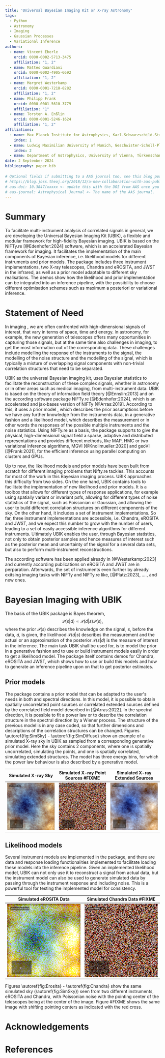 ```yaml
---
title: 'Universal Bayesian Imaging Kit or X-ray Astronomy'
tags:
  - Python
  - Astronomy
  - Imaging
  - Gaussian Processes
  - Variational Inference
authors:
  - name: Vincent Eberle
    orcid: 0000-0002-5713-3475
    affiliation: "1, 2"
  - name: Matteo Guardiani
    orcid: 0000-0002-4905-6692
    affiliation: "1, 2"
  - name: Margret Westerkamp
    orcid: 0000-0001-7218-8282
    affiliation: "1, 2"
  - name: Philipp Frank
    orcid: 0000-0001-5610-3779
    affiliation: "1"
  - name: Torsten A. Enßlin
    orcid: 0000-0001-5246-1624
    affiliation: "1, 2"
affiliations:
  - name: Max Planck Institute for Astrophysics, Karl-Schwarzschild-Straße 1, 85748 Garching bei München, Germany
    index: 1
  - name: Ludwig Maximilian University of Munich, Geschwister-Scholl-Platz 1, 80539 München, Germany
    index: 2
  - name: Department of Astrophysics, University of Vienna, Türkenschanzstraße 17, A-1180 Vienna, Austria
date: 2 September 2024
bibliography: paper.bib

# Optional fields if submitting to a AAS journal too, see this blog post:
# https://blog.joss.theoj.org/2018/12/a-new-collaboration-with-aas-publishing
# aas-doi: 10.3847/xxxxx <- update this with the DOI from AAS once you know it.
# aas-journal: Astrophysical Journal <- The name of the AAS journal.
---
```


<!--
## JAX + NIFTy Paper
* USP: selling point: speed
* Bonus: higher order diff for more efficient optimization and all of Tensorflow and Tensorflow for all
* GP
  * Regular Grid Refinement
  * KISS-GP
  * Grid Refinement
* Posterior Approx.
  * HMC but with variable dtype handling
  * JIT-able VI and also (indirectly) available for Tensorflow
* predecessor enabled 100B reconstruction
* middle ground between tools like blackjax and pymc
-->

# Summary
To facilitate multi-instrument analysis of correlated signals in general, we are developing 
the Universal Bayesian Imaging Kit (UBIK), a flexible and modular framework for high-fidelity 
Bayesian imaging. UBIK is based on the NIFTy.re [@Edenhofer:2024] software, which is an accelerated 
Bayesian framework for imaging. It facilitates the implementation of the main components of Bayesian 
inference, i.e. likelihood models for different instruments and prior models. The package includes
three instrument implementations, two X-ray telescopes, Chandra and eROSITA, and JWST in the infrared,
as well as a prior model adaptable to different sky realisations. The demos show how the likelihood 
and prior implementation can be integrated into an inference pipeline, with the possibility to
choose different optimisation schemes such as maximum a posteriori or variational inference.

# Statement of Need
In imaging , we are often confronted with high-dimensional signals of interest,
that vary in terms of space, time and energy. In astronomy, for example, the new generation 
of telescopes  offers many opportunities in capturing those signals, 
but at the same time also challenges in imaging,
to get the most information out of the corresponding data. 
These challenges include modelling the response of the instruments to the signal, 
the modelling of the noise structure and the modelling of the signal, which is typically
a mixture of overlapping signal components with non-trivial correlation structures that need 
to be separated.

UBIK as the universal Bayesian imaging kit, uses Bayesian statistics to facilitate the 
reconstruction of these complex signals, whether in astronomy or in other areas such as medical imaging,
from multi-instrument data. UBIK is based on the theory of information field theory [@Ennslin:2013]
and on the according software package NIFTy.re [@Edenhofer:2024], which is an accelerated and
jax-bases version of NIFTy [@Arras:2019]. According to this, it uses a prior model
, which describes the prior assumptions before we have any further knowledge from 
the instruments data, in a generative fashion and a likelihood model, which describes the measurement 
or in other words the responses of the possible multiple instruments and the noise statistics.
Using NIFTy.re as a basis, the package supports to give the physical, high-dimensional
signal field a sparse, adaptive and distributed representations and provides different methods,
like MAP, HMC or two variational inference algorithms, MGVI [@Knollmueller:2020] and 
geoVI [@Frank:2021], for
the efficient inference using parallel computing on clusters and GPUs. 

Up to now, the likelihood models and prior models have been built from scratch for different 
imaging problems that Nifty.re tackles. This accounts for most of the work in this Bayesian imaging
process. UBIK approaches this difficulty from two sides. On the one hand, UBIK contains tools to
facilitate the implementation of new likelihood and prior models. It is a toolbox that allows for
different types of response applications, for example using spatially variant or invariant psfs,
allowing for different types of noise statistics of the signal, such as Poissonian or Gaussian, 
and allowing the user to build different correlation structures on different components of the sky.
On the other hand, it includes a set of instrument implementations. So far, three instrument 
implementations are accessible, i.e. Chandra, eROSITA and JWST, and we expect this number to 
grow with the number of users, leading to a set of easily accessible inference algorithms 
for different instruments. Ultimately UBIK enables the user, through Bayesian 
statistics, not only to obtain posterior samples and hence measures of interest such as the
posterior mean and uncertainty of the signal for a several data sets, but also to 
perform multi-instrument reconstructions.

The according software has been applied already in [@Westerkamp:2023] and currently according publications
on eROSITA and JWST are in perparation. Afterwards, the set of instruments even further 
by already exitsing imaging tasks with NIFTy and NIFTy.re like, [@Platz:2023], ...., and new ones.

# Bayesian Imaging with UBIK
The basis of the UBIK package is Bayes theorem, 
$$ \mathcal{P}(s|d) \propto \mathcal{P}(d|s)\mathcal{P}(s),$$
where the prior $\mathcal{P}(s)$ describes the knowledge on the signal, $s$, before the data, 
$d$, is given, the likelihood $\mathcal{P}(d|s)$ describes the measurement and the actual 
or an approximation of the posterior $\mathcal{P}(s|d)$ is the measure of interest in 
the inference. The main task UBIK shall be used for, is to model the prior in a generative fashion and to use or build
instrument models easily in order to get a likelihood model. The package itself contains
demos for Chandra, eROSITA and JWST, which shows how to use or build this models and how to 
generate an inference pipeline upon on that to get posterior estimates.

## Prior models
The package contains a prior model that can be adapted to the user's needs in both 
and spectral directions. In this model, it is possible to obtain spatially uncorrelated
point sources or correlated extended sources defined by the correlated field model
described in [@Arras:2022]. In the spectral direction, it is possible to fit a power
law or to describe the correlation structure in the spectral direction by a Wiener process. 
The structure of the previous model is in any case coded, so that further dimensions and
descriptions of the correlation structures can be changed.  Figures \autoref{fig:SimSky} -
\autoref{fig:SimDiffuse} show an example of a simulated X-ray sky in UBIK as sampled from
a corresponding generative prior model. Here the sky contains 2 components, where one is
spatially uncorrelated, simulating the points, and one is spatially correlated, simulating
extended structures. The model has three energy bins, for which the power law behaviour is
also described by a generative model.

| Simulated X-ray Sky                                               | Simulated X-ray Point Sources #FIXME                                              | Simulated X-ray Extended Sources                                                       |
|-------------------------------------------------------------------|-----------------------------------------------------------------------------------|----------------------------------------------------------------------------------------|
| ![Simulated X-ray Sky. \label{fig:SimSky}](simulated_sky_rgb.png) | ![Simulated X-ray Point Sources. \label{fig:SimPoints}](simulated_points_rgb.png) | ![Simulated X-ray Extended Sources. \label{fig:SimDiffuse}](simulated_diffuse_rgb.png) |


## Likelihood models
Several instrument models are implemented in the package, and there are data and response 
loading functionalities implemented to facilitate loading these models into the inference
pipeline. Given an implemented likelihood model, UBIK can not only use it to reconstruct 
a signal from actual data, but the instrument model can also be used to generate simulated 
data by passing through the instrument response and including noise. This is a powerful
tool for testing the implemented model for consistency.

| Simulated eROSITA Data                           | Simulated Chandra Data #FIXME                                            | 
|--------------------------------------------------|--------------------------------------------------------------------------|
| ![Simulated eROSITA Data . \label{fig:Erosita}](simulated_data_rgb.png) | ![Simulated Chandra Data. \label{fig:Chandra}](simulated_points_rgb.png) |


Figures \autoref{fig:Erosita} - \autoref{fig:Chandra} show the same simulated sky 
(\autoref{fig:SimSky}) seen from two different instruments, eROSITA and Chandra, 
with Poissonian noise with the pointing center of the telescopes being at the center of the 
image. Figure #FIXME shows the same image with shifting pointing centers as indicated 
with the red cross.

# Acknowledgements


# References

<!-- Citations to entries in paper.bib should be in
[rMarkdown](http://rmarkdown.rstudio.com/authoring_bibliographies_and_citations.html)
format.

For a quick reference, the following citation commands can be used:
- `@author:2001`  ->  "Author et al. (2001)"
- `[@author:2001]` -> "(Author et al., 2001)"
- `[@author1:2001; @author2:2001]` -> "(Author1 et al., 2001; Author2 et al., 2002)"
# Figures

Figures can be included like this:
![Caption for example figure.\label{fig:example}](figure.png)
and referenced from text using \autoref{fig:example}.

Figure sizes can be customized by adding an optional second parameter:
![Caption for example figure.](figure.png){ width=20% }
-->
